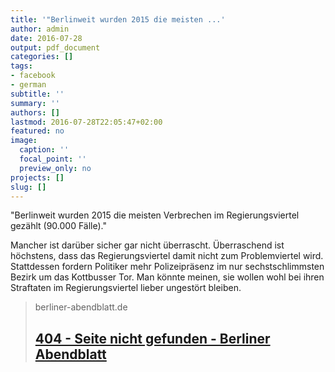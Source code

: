 ```yaml
---
title: '"Berlinweit wurden 2015 die meisten ...'
author: admin
date: 2016-07-28
output: pdf_document
categories: []
tags:
- facebook
- german
subtitle: ''
summary: ''
authors: []
lastmod: 2016-07-28T22:05:47+02:00
featured: no
image:
  caption: ''
  focal_point: ''
  preview_only: no
projects: []
slug: []
---
```

"Berlinweit wurden 2015 die meisten Verbrechen im Regierungsviertel gezählt (90.000 Fälle)."

Mancher ist darüber sicher gar nicht überrascht. Überraschend ist höchstens, dass das Regierungsviertel damit nicht zum Problemviertel wird. Stattdessen fordern Politiker mehr Polizeipräsenz im nur sechstschlimmsten Bezirk um das Kottbusser Tor. Man könnte meinen, sie wollen wohl bei ihren Straftaten im Regierungsviertel lieber ungestört bleiben.
> berliner-abendblatt.de
> ## [404 - Seite nicht gefunden - Berliner Abendblatt](http://www.abendblatt-berlin.de/wp-content/uploads/pdf_archiv//2016/kw_30/Friedrichshain_vom_30.07.2016.pdf)
>

